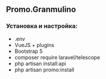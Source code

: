 ## Promo.Granmulino

### Установка и настройка:

- .env
- VueJS + plugins
- Bootstrap 5
- composer require laravel/telescope
- php artisan install:api
- php artisan promo:install
